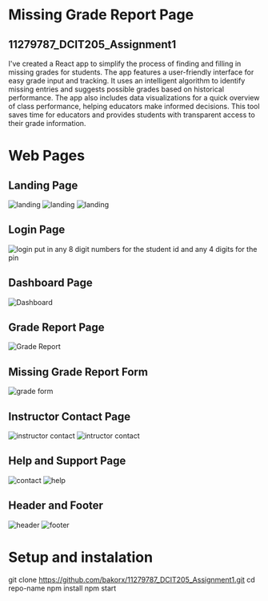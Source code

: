 # Missing Grade Report Page
## 11279787_DCIT205_Assignment1
I've created a React app to simplify the process of finding and filling in missing grades for students. The app features a user-friendly interface for easy grade input and tracking. It uses an intelligent algorithm to identify missing entries and suggests possible grades based on historical performance. The app also includes data visualizations for a quick overview of class performance, helping educators make informed decisions. This tool saves time for educators and provides students with transparent access to their grade information.



# Web Pages
## Landing Page
![landing](<src/Page Screenshots/landing1.png>)
![landing](<src/Page Screenshots/landing2.png>)
![landing](<src/Page Screenshots/landing 3.png>)

## Login Page
![login](<src/Page Screenshots/login.png>)
put in any 8 digit numbers for the student id and any 4 digits for the pin

## Dashboard Page
![Dashboard](<src/Page Screenshots/dashboard.png>)

## Grade Report Page
![Grade Report](<src/Page Screenshots/Missing Grade Report.png>)

## Missing Grade Report Form
![grade form](<../Page Screenshots/missing grade form.png>)

## Instructor Contact Page
![instructor contact](<src/Page Screenshots/instructor contact.png>)
![intructor contact](<src/Page Screenshots/instructor contact 2.png>)

## Help and Support Page
![contact ](<src/Page Screenshots/contact 1.png>)
![help](<../Page Screenshots/help 1.png>)

## Header and Footer
![header](<src/Page Screenshots/header.png>)
![footer](<src/Page Screenshots/footer.png>)

# Setup and instalation
git clone https://github.com/bakorx/11279787_DCIT205_Assignment1.git
cd repo-name
npm install
npm start





